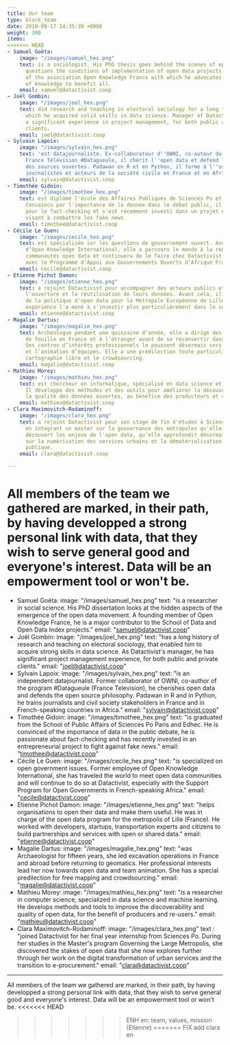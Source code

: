 ```yaml
---
title: Our team
type: block_team
date: 2018-09-17 14:35:39 +0000
weight: 300
items:
<<<<<<< HEAD
- Samuel Goëta:
    image: "/images/samuel_hex.png"
    text: is a sociologist. His PhD thesis goes behind the scenes of open data and
      questions the conditions of implementation of open data projects. He is a co-founder
      of the association Open Knowledge France with which he advocates for the opening
      of knowledge to benefit all.
    email: samuel@datactivist.coop
- Joël Gombin:
    image: "/images/joel_hex.png"
    text: did research and teaching in electoral sociology for a long time, during
      which he acquired solid skills in data science. Manager of Datactivist, he has
      a significant experience in project management, for both public and private
      clients.
    email: joel@datactivist.coop
- Sylvain Lapoix:
    image: "/images/sylvain_hex.png"
    text: 'est datajournaliste. Ex-collaborateur d''OWNI, co-auteur du programme de
      France Télévision #Datagueule, il chérit l''open data et défend la philosophie
      des sources ouvertes. Padawan en R et en Python, il forme à l''usage de la donnée
      journalistes et acteurs de la société civile en France et en Afrique francophone.'
    email: sylvain@datactivist.coop
- Timothée Gidoin:
    image: "/images/timothee_hex.png"
    text: est diplômé l'école des Affaires Publiques de Sciences Po et de l'Edhec.
      Convaincu par l'importance de la donnée dans le débat public, il se passionne
      pour le fact-checking et s'est récemment investi dans un projet entrepreneurial
      visant à combattre les fake news.
    email: timothee@datactivist.coop
- Cécile Le Guen:
    image: "/images/cecile_hex.png"
    text: est spécialisée sur les questions de gouvernement ouvert. Ancienne salariée
      d’Open Knowledge International, elle a parcouru le monde à la rencontre des
      communautés open data et continuera de le faire chez Datactivist, notamment
      avec le Programme d’Appui aux Gouvernements Ouverts d’Afrique Francophone.
    email: cecile@datactivist.coop
- Etienne Pichot Damon:
    image: "/images/etienne_hex.png"
    text: a rejoint Datactivist pour accompagner des acteurs publics et privés dans
      l'ouverture et la réutilisation de leurs données. Avant cela, il a été en charge
      de la politique d'open data pour la Métropole Européenne de Lille, et cette
      expérience l'a mené à s'investir plus particulièrement dans le sujet des transports.
    email: etienne@datactivist.coop
- Magalie Dartus:
    image: "/images/magalie_hex.png"
    text: Archéologue pendant une quinzaine d'année, elle a dirigé des opérations
      de fouille en France et à l’étranger avant de se reconvertir dans la géomatique.
      Ses centres d’intérêts professionnels la poussent désormais vers l’open data
      et l’animation d’équipes. Elle a une prédilection toute particulière pour la
      cartographie libre et le crowdsourcing.
    email: magalie@datactivist.coop
- Mathieu Morey:
    image: "/images/mathieu_hex.png"
    text: est chercheur en informatique, spécialisé en data science et machine learning.
      Il développe des méthodes et des outils pour améliorer la découvrabilité et
      la qualité des données ouvertes, au bénéfice des producteurs et des réutilisateurs.
    email: mathieu@datactivist.coop
- Clara Maximovitch-Rodaminoff:
    image: "/images/clara_hex.png"
    text: a rejoint Datactivist pour son stage de fin d'études à Sciences Po. C'est
      en intégrant un master sur la gouvernance des métropoles qu'elle a finalement
      découvert les enjeux de l'open data, qu’elle approfondit désormais en travaillant
      sur la numérisation des services urbains et la dématérialisation de la commande
      publique.
    email: clara@datactivist.coop

---
```

All members of the team we gathered are marked, in their path, by having developped a strong personal link with data, that they wish to serve general good and everyone's interest. Data will be an empowerment tool or won't be.
=======
  - Samuel Goëta:
      image: "/images/samuel_hex.png"
      text: "is a researcher in social science. His PhD dissertation looks at the hidden aspects of the emergence of the open data movement. A founding member of Open Knowledge France, he is a major contributor to the School of Data and Open Data Index projects."
      email: "samuel@datactivist.coop"
  - Joël Gombin:
      image: "/images/joel_hex.png"
      text: "has a long history of research and teaching on electoral sociology, that enabled him to acquire strong skills in data science. As Datactivist's manager, he has significant project management experience, for both public and private clients."
      email: "joel@datactivist.coop"
  - Sylvain Lapoix:
      image: "/images/sylvain_hex.png"
      text: "is an independent datajournalist. Former collaborator of OWNI, co-author of the program #Datagueule (France Television), he cherishes open data and defends the open source philosophy. Padawan in R and in Python, he trains journalists and civil society stakeholders in France and in French-speaking countries in Africa."
      email: "sylvain@datactivist.coop"
  - Timothée Gidoin:
      image: "/images/timothee_hex.png"
      text: "is graduated from the School of Public Affairs of Sciences Po Paris and Edhec. He is convinced of the importance of data in the public debate, he is passionate about fact-checking and has recently invested in an entrepreneurial project to fight against fake news."
      email: "timothee@datactivist.coop"
  - Cécile Le Guen:
     image: "/images/cecile_hex.png"
     text: "is specialized on open government issues. Former employee of Open Knowledge International, she has traveled the world to meet open data communities and will continue to do so at Datactivist, especially with the Support Program for Open Governments in French-speaking Africa."
     email: "cecile@datactivist.coop"
  - Etienne Pichot Damon:
      image: "/images/etienne_hex.png"
      text: "helps organisations to open their data and make them useful. He was in charge of the open data program for the metropolis of Lille (France). He worked with developers, startups, transportation experts and citizens to build partnerships and services with open or shared data."
      email: "etienne@datactivist.coop"
  - Magalie Dartus:
      image: "/images/magalie_hex.png"
      text: "was Archaeologist for fifteen years, she led excavation operations in France and abroad before returning to geomatics. Her professional interests lead her now towards open data and team animation. She has a special predilection for free mapping and crowdsourcing."
      email: "magalie@datactivist.coop"
  - Mathieu Morey:
      image: "/images/mathieu_hex.png"
      text: "is a researcher in computer science, specialized in data science and machine learning. He develops methods and tools to improve the discoverability and quality of open data, for the benefit of producers and re-users."
      email: "mathieu@datactivist.coop"
  - Clara Maximovitch-Rodaminoff:
      image: "/images/clara_hex.png"
      text : "joined Datactivist for her final year internship from Sciences Po. During her studies in the Master's program Governing the Large Metropolis, she discovered the stakes of open data that she now explores further through her work on the digital transformation of urban services and the transition to e-procurement."
      email: "clara@datactivist.coop"

---

All members of the team we gathered are marked, in their path, by having developped a strong personal link with data, that they wish to serve general good and everyone's interest. Data will be an empowerment tool or won't be. 
<<<<<<< HEAD
>>>>>>> ENH en: team, values, mission (Etienne)
=======
>>>>>>> FIX add clara en
